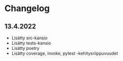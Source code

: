 # Changelog

## 13.4.2022

- Lisätty src-kansio
- Lisätty tests-kansio
- Lisätty poetry
- Lisätty coverage, invoke, pytest -kehitysriippuvuudet
